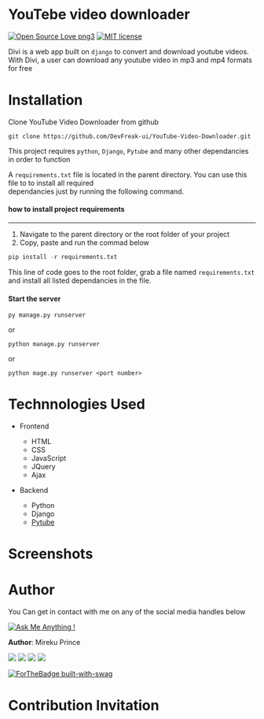 # YouTebe video downloader
[![Open Source Love png3](https://badges.frapsoft.com/os/v3/open-source.png?v=103)][github]
[![MIT license](https://img.shields.io/badge/License-MIT-blue.svg)][license]


Divi is a web app built on `django` to convert and download youtube videos.  
With Divi, a user can download any youtube video in mp3 and mp4 formats for free
  

# Installation
Clone YouTube Video Downloader from github
```
git clone https://github.com/DevFreak-ui/YouTube-Video-Downloader.git
```

This project requires `python`, `Django`, `Pytube` and many other dependancies
in order to function

A  `requirements.txt` file is located in the parent directory. You can use this 
file to to install all required  
dependancies just by running the following command.
  
#### how to install project requirements
*** 
1. Navigate to the parent directory or the root folder of your project
2. Copy, paste and run the commad below

```python
pip install -r requirements.txt
```
This line of code goes to the root folder, grab a file named `requirements.txt`
and install all listed dependancies in the file.

#### Start the server
```django
py manage.py runserver
```
or
```
python manage.py runserver
```
or 
```
python mage.py runserver <port number>
```


# Technnologies Used
* Frontend
    + HTML
    + CSS
    + JavaScript
    + JQuery
    + Ajax

* Backend
    + Python
    + Django
    + [Pytube][pytube]



# Screenshots


# Author
You Can get in contact with me on any of the social media handles below

[![Ask Me Anything !](https://img.shields.io/badge/Ask%20me-anything-cc1bbd.svg)][mail]

**Author**: Mireku Prince

[![](http://i.imgur.com/P3YfQoD.png)][facebook]
[![](http://i.imgur.com/tXSoThF.png)][twitter]
[![](http://i.imgur.com/1AGmwO3.png)][dribbble]
[![](http://i.imgur.com/tXSoThF.png)][github]  

[![ForTheBadge built-with-swag](http://ForTheBadge.com/images/badges/built-with-swag.svg)][github]

# Contribution Invitation





[pytube]: https://pytube.io/en/latest/user/quickstart.html
[mail]: mailto:devfreak235@gmail.com
[twitter]: https://www.twitter.com/@freakish_prince
[facebook]: https://web.facebook.com/devfreak/
[github]: https://github.com/DevFreak-ui
[dribbble]: https://dribbble.com/DevFreak1
[license]: https://github.com/DevFreak-ui/YouTube-Video-Downloader/blob/main/LICENSE
